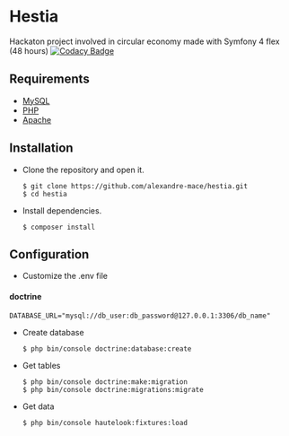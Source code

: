 # Hestia

Hackaton project involved in circular economy made with Symfony 4 flex (48 hours)
[![Codacy Badge](https://api.codacy.com/project/badge/Grade/70c4e6480c4c4393998b976a48d20a64)](https://app.codacy.com/app/codacy_alexandre-mace/hestia?utm_source=github.com&utm_medium=referral&utm_content=alexandre-mace/hestia&utm_campaign=Badge_Grade_Dashboard)

## Requirements 
*   [MySQL](https://www.mysql.com/fr/)
*   [PHP](http://php.net/manual/fr/intro-whatis.php)
*   [Apache](https://www.apache.org/)

## Installation 
*   Clone the repository and open it.

		$ git clone https://github.com/alexandre-mace/hestia.git
		$ cd hestia

*   Install dependencies.
		
		$ composer install

## Configuration
*   Customize the .env file

#### doctrine
```
DATABASE_URL="mysql://db_user:db_password@127.0.0.1:3306/db_name"
```

*   Create database 

		$ php bin/console doctrine:database:create

*   Get tables 

		$ php bin/console doctrine:make:migration
		$ php bin/console doctrine:migrations:migrate

*   Get data

		$ php bin/console hautelook:fixtures:load
